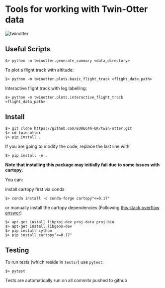 # Tools for working with Twin-Otter data

![twinotter](https://github.com/EUREC4A-UK/twin-otter/workflows/twinotter/badge.svg)

## Useful Scripts

    $> python -m twinotter.generate_summary <data_directory>

To plot a flight track with altitude:

    $> python -m twinotter.plots.basic_flight_track <flight_data_path>

Interactive flight track with leg labelling:

    $> python -m twinotter.plots.interactive_flight_track <flight_data_path>

## Install

    $> git clone https://github.com/EUREC4A-UK/twin-otter.git
    $> cd twin-otter
    $> pip install .

If you are going to modify the code, replace the last line with

    $> pip install -e .


**Note that installing this package may initially fail due to some issues with cartopy.**

You can:

install cartopy first via conda

    $> conda install -c conda-forge cartopy"<=0.17"

or manually install the cartopy dependencies (Following [this stack overflow answer](https://stackoverflow.com/a/56956172))

    $> apt-get install libproj-dev proj-data proj-bin
    $> apt-get install libgeos-dev
    $> pip install cython
    $> pip install cartopy"<=0.17"



## Testing

To run tests (which reside in `tests/`) use `pytest`:

    $> pytest
        
Tests are automatically run on all commits pushed to github
